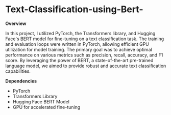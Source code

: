 # Text-Classification-using-Bert-

**Overview**

In this project, I utilized PyTorch, the Transformers library, and Hugging Face's BERT model for fine-tuning on a text classification task. The training and evaluation loops were written  in PyTorch, allowing efficient GPU utilization for model training. The primary goal was to achieve optimal performance on various metrics such as precision, recall, accuracy, and F1 score. By leveraging the power of BERT, a state-of-the-art pre-trained language model, we aimed to provide robust and accurate text classification capabilities.

**Dependencies**

- PyTorch
- Transformers Library
- Hugging Face BERT Model
- GPU for accelerated fine-tuning

